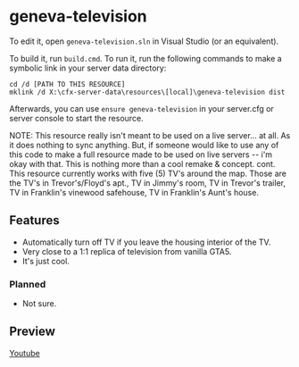 # geneva-television

To edit it, open `geneva-television.sln` in Visual Studio (or an equivalent).

To build it, run `build.cmd`. To run it, run the following commands to make a symbolic link in your server data directory:

```dos
cd /d [PATH TO THIS RESOURCE]
mklink /d X:\cfx-server-data\resources\[local]\geneva-television dist
```

Afterwards, you can use `ensure geneva-television` in your server.cfg or server console to start the resource.

NOTE: This resource really isn't meant to be used on a live server... at all. As it does nothing to sync anything. But, if someone would like to use any of this code to make a full resource made to be used on live servers -- i'm okay with that. This is nothing more than a cool remake & concept.
cont. This resource currently works with five (5) TV's around the map. Those are the TV's in Trevor's/Floyd's apt., TV in Jimmy's room, TV in Trevor's trailer, TV in Franklin's vinewood safehouse, TV in Franklin's Aunt's house.

## Features
* Automatically turn off TV if you leave the housing interior of the TV.
* Very close to a 1:1 replica of television from vanilla GTA5.
* It's just cool.

### Planned
* Not sure.

## Preview
[Youtube](https://youtu.be/u1DQNll3G9k)